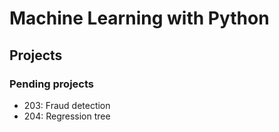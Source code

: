 # Machine Learning with Python

## Projects

### Pending projects

- 203: Fraud detection
- 204: Regression tree
